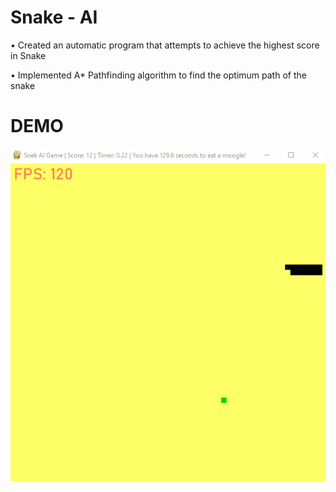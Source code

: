 # Snake - AI

• Created an automatic program that attempts to achieve the highest score
in Snake

• Implemented A* Pathfinding algorithm to find the optimum path of the
snake

# DEMO
![Alt text](snakeai.gif)

